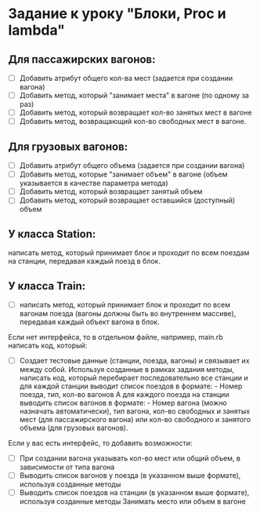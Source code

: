# Задание к уроку "Блоки, Proc и lambda"
## Для пассажирских вагонов:
- [ ] Добавить атрибут общего кол-ва мест (задается при создании вагона)
- [ ] Добавить метод, который "занимает места" в вагоне (по одному за раз)
- [ ] Добавить метод, который возвращает кол-во занятых мест в вагоне
- [ ] Добавить метод, возвращающий кол-во свободных мест в вагоне.

## Для грузовых вагонов:
- [ ] Добавить атрибут общего объема (задается при создании вагона)
- [ ] Добавить метод, которые "занимает объем" в вагоне (объем указывается в качестве параметра метода)
- [ ] Добавить метод, который возвращает занятый объем
- [ ] Добавить метод, который возвращает оставшийся (доступный) объем

## У класса Station:
написать метод, который принимает блок и проходит по всем поездам на станции, передавая каждый поезд в блок.

## У класса Train:
- [ ] написать метод, который принимает блок и проходит по всем вагонам поезда (вагоны должны быть во внутреннем массиве), передавая каждый объект вагона в блок.

Если нет интерфейса, то в отдельном файле, например, main.rb написать код, который:
- [ ] Создает тестовые данные (станции, поезда, вагоны) и связывает их между собой.
Используя созданные в рамках задания методы, написать код, который перебирает последовательно все станции и для каждой станции выводит список поездов в формате:
      - Номер поезда, тип, кол-во вагонов
   А для каждого поезда на станции выводить список вагонов в формате:
      - Номер вагона (можно назначать автоматически), тип вагона, кол-во свободных и занятых мест (для пассажирского вагона) или кол-во свободного и занятого объема (для грузовых вагонов).

Если у вас есть интерфейс, то добавить возможности:
- [ ] При создании вагона указывать кол-во мест или общий объем, в зависимости от типа вагона
- [ ] Выводить список вагонов у поезда (в указанном выше формате), используя созданные методы
- [ ] Выводить список поездов на станции (в указанном выше формате), используя  созданные методы
Занимать место или объем в вагоне
